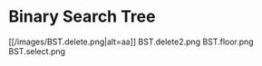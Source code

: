 # Binary Search Tree

[[/images/BST.delete.png|alt=aa]]
BST.delete2.png
BST.floor.png
BST.select.png
